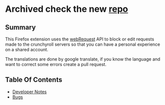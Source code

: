 # Archived check the new [repo](https://github.com/Crunchyroll-Plus/profiles-extension)

## Summary

This Firefox extension uses the [webRequest](https://developer.mozilla.org/en-US/docs/Mozilla/Add-ons/WebExtensions/API/webRequest) API to block or edit requests made to the crunchyroll servers so that you can have a personal experience on a shared account.

<p>
The translations are done by google translate, if you know the language and want to correct some errors create a pull request.
</p>

## Table Of Contents
* [Developer Notes](docs/dev-notes.md)
* [Bugs](docs/bugs.md)
